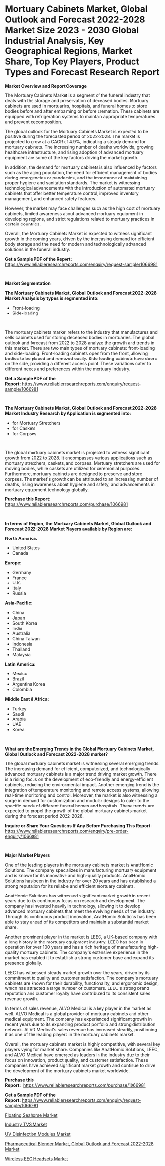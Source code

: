 <p><h1>Mortuary Cabinets Market, Global Outlook and Forecast 2022-2028 Market Size 2023 - 2030 Global Industrial Analysis, Key Geographical Regions, Market Share, Top Key Players, Product Types and Forecast Research Report</h1></p><p><strong>Market Overview and Report Coverage</strong></p>
<p><p>The Mortuary Cabinets Market is a segment of the funeral industry that deals with the storage and preservation of deceased bodies. Mortuary cabinets are used in mortuaries, hospitals, and funeral homes to store bodies before and after embalming or before cremation. These cabinets are equipped with refrigeration systems to maintain appropriate temperatures and prevent decomposition.</p><p>The global outlook for the Mortuary Cabinets Market is expected to be positive during the forecasted period of 2022-2028. The market is projected to grow at a CAGR of 4.9%, indicating a steady demand for mortuary cabinets. The increasing number of deaths worldwide, growing healthcare infrastructure, and rising adoption of advanced mortuary equipment are some of the key factors driving the market growth.</p><p>In addition, the demand for mortuary cabinets is also influenced by factors such as the aging population, the need for efficient management of bodies during emergencies or pandemics, and the importance of maintaining proper hygiene and sanitation standards. The market is witnessing technological advancements with the introduction of automated mortuary cabinets that offer better temperature control, improved inventory management, and enhanced safety features.</p><p>However, the market may face challenges such as the high cost of mortuary cabinets, limited awareness about advanced mortuary equipment in developing regions, and strict regulations related to mortuary practices in certain countries.</p><p>Overall, the Mortuary Cabinets Market is expected to witness significant growth in the coming years, driven by the increasing demand for efficient body storage and the need for modern and technologically advanced solutions in the funeral industry.</p></p>
<p><strong>Get a Sample PDF of the Report:</strong> <a href="https://www.reliableresearchreports.com/enquiry/request-sample/1066981">https://www.reliableresearchreports.com/enquiry/request-sample/1066981</a></p>
<p>&nbsp;</p>
<p><strong>Market Segmentation</strong></p>
<p><strong>The Mortuary Cabinets Market, Global Outlook and Forecast 2022-2028 Market Analysis by types is segmented into:</strong></p>
<p><ul><li>Front-loading</li><li>Side-loading</li></ul></p>
<p>&nbsp;</p>
<p><p>The mortuary cabinets market refers to the industry that manufactures and sells cabinets used for storing deceased bodies in mortuaries. The global outlook and forecast from 2022 to 2028 analyze the growth and trends in this market. There are two main types of mortuary cabinets: front-loading and side-loading. Front-loading cabinets open from the front, allowing bodies to be placed and removed easily. Side-loading cabinets have doors on the side, providing a different access point. These variations cater to different needs and preferences within the mortuary industry.</p></p>
<p><strong>Get a Sample PDF of the Report:</strong>&nbsp;<a href="https://www.reliableresearchreports.com/enquiry/request-sample/1066981">https://www.reliableresearchreports.com/enquiry/request-sample/1066981</a></p>
<p>&nbsp;</p>
<p><strong>The Mortuary Cabinets Market, Global Outlook and Forecast 2022-2028 Market Industry Research by Application is segmented into:</strong></p>
<p><ul><li>for Mortuary Stretchers</li><li>for Caskets</li><li>for Corpses</li></ul></p>
<p>&nbsp;</p>
<p><p>The global mortuary cabinets market is projected to witness significant growth from 2022 to 2028. It encompasses various applications such as mortuary stretchers, caskets, and corpses. Mortuary stretchers are used for moving bodies, while caskets are utilized for ceremonial purposes. Furthermore, mortuary cabinets are designed to preserve and store corpses. The market's growth can be attributed to an increasing number of deaths, rising awareness about hygiene and safety, and advancements in mortuary equipment technology globally.</p></p>
<p><strong>Purchase this Report:</strong>&nbsp; <a href="https://www.reliableresearchreports.com/purchase/1066981">https://www.reliableresearchreports.com/purchase/1066981</a></p>
<p>&nbsp;</p>
<p><strong>In terms of Region, the Mortuary Cabinets Market, Global Outlook and Forecast 2022-2028 Market Players available by Region are:</strong></p>
<p>
    <p> <strong> North America: </strong>
        <ul>
            <li>United States</li>
            <li>Canada</li>
        </ul>
        </p> 
    <p> <strong> Europe: </strong>
        <ul>
            <li>Germany</li>
            <li>France</li>
            <li>U.K.</li>
            <li>Italy</li>
            <li>Russia</li>
        </ul>
        </p> 
    <p> <strong> Asia-Pacific: </strong>
        <ul>
            <li>China</li>
            <li>Japan</li>
            <li>South Korea</li>
            <li>India</li>
            <li>Australia</li>
            <li>China Taiwan</li>
            <li>Indonesia</li>
            <li>Thailand</li>
            <li>Malaysia</li>
        </ul>
        </p> 
    <p> <strong> Latin America: </strong>
        <ul>
            <li>Mexico</li>
            <li>Brazil</li>
            <li>Argentina Korea</li>
            <li>Colombia</li>
        </ul>
        </p> 
    <p> <strong> Middle East & Africa: </strong>
        <ul>
            <li>Turkey</li>
            <li>Saudi</li>
            <li>Arabia</li>
            <li>UAE</li>
            <li>Korea</li>
        </ul>
    </p>
    </p>
<p>&nbsp;</p>
<p><strong>What are the Emerging Trends in the Global Mortuary Cabinets Market, Global Outlook and Forecast 2022-2028 market?</strong></p>
<p><p>The global mortuary cabinets market is witnessing several emerging trends. The increasing demand for efficient, computerized, and technologically advanced mortuary cabinets is a major trend driving market growth. There is a rising focus on the development of eco-friendly and energy-efficient cabinets, reducing the environmental impact. Another emerging trend is the integration of temperature monitoring and remote access systems, allowing real-time monitoring and control. Moreover, the market is also witnessing a surge in demand for customization and modular designs to cater to the specific needs of different funeral homes and hospitals. These trends are expected to propel the growth of the global mortuary cabinets market during the forecast period 2022-2028.</p></p>
<p><strong>Inquire or Share Your Questions If Any Before Purchasing This Report</strong>- <a href="https://www.reliableresearchreports.com/enquiry/pre-order-enquiry/1066981">https://www.reliableresearchreports.com/enquiry/pre-order-enquiry/1066981</a></p>
<p>&nbsp;</p>
<p><strong>Major Market Players</strong></p>
<p><p>One of the leading players in the mortuary cabinets market is AnatHomic Solutions. The company specializes in manufacturing mortuary equipment and is known for its innovative and high-quality products. AnatHomic Solutions has been in the industry for over 20 years and has established a strong reputation for its reliable and efficient mortuary cabinets.</p><p>AnatHomic Solutions has witnessed significant market growth in recent years due to its continuous focus on research and development. The company has invested heavily in technology, allowing it to develop advanced mortuary cabinets that meet the evolving needs of the industry. Through its continuous product innovation, AnatHomic Solutions has been able to stay ahead of its competitors and maintain a substantial market share.</p><p>Another prominent player in the market is LEEC, a UK-based company with a long history in the mortuary equipment industry. LEEC has been in operation for over 100 years and has a rich heritage of manufacturing high-quality mortuary cabinets. The company's extensive experience in the market has enabled it to establish a strong customer base and expand its presence globally.</p><p>LEEC has witnessed steady market growth over the years, driven by its commitment to quality and customer satisfaction. The company's mortuary cabinets are known for their durability, functionality, and ergonomic design, which has attracted a large number of customers. LEEC's strong brand reputation and customer loyalty have contributed to its consistent sales revenue growth.</p><p>In terms of sales revenue, ALVO Medical is a key player in the market as well. ALVO Medical is a global provider of mortuary cabinets and other medical equipment. The company has experienced significant growth in recent years due to its expanding product portfolio and strong distribution network. ALVO Medical's sales revenue has increased steadily, positioning it as one of the leading players in the mortuary cabinets market.</p><p>Overall, the mortuary cabinets market is highly competitive, with several key players vying for market share. Companies like AnatHomic Solutions, LEEC, and ALVO Medical have emerged as leaders in the industry due to their focus on innovation, product quality, and customer satisfaction. These companies have achieved significant market growth and continue to drive the development of the mortuary cabinets market worldwide.</p></p>
<p><strong>Purchase this Report:</strong>&nbsp;&nbsp;<a href="https://www.reliableresearchreports.com/purchase/1066981">https://www.reliableresearchreports.com/purchase/1066981</a></p>
<p></p>
<p><strong>Get a Sample PDF of the Report:</strong>&nbsp;<a href="https://www.reliableresearchreports.com/enquiry/request-sample/1066981">https://www.reliableresearchreports.com/enquiry/request-sample/1066981</a></p>
<p><p><a href="https://medium.com/@reportprime04/floating-seahorse-market-size-growth-forecast-2023-2030-28ae21f90540">Floating Seahorse Market</a></p><p><a href="https://www.reportprime.com/industry-tvs-r4729">Industry TVS Market</a></p><p><a href="https://www.reportprime.com/uv-disinfection-modules-r4733">UV Disinfection Modules Market</a></p><p><a href="https://github.com/PeterParrish5/Market-Research-Report-List-1/blob/main/pharmaceutical-blender-market-global-outlook-and-forecast-2022-2028-market.md">Pharmaceutical Blender Market, Global Outlook and Forecast 2022-2028 Market</a></p><p><a href="https://www.linkedin.com/pulse/decoding-wireless-eeg-headsets-market-deep-dive-latest-dji0f/">Wireless EEG Headsets Market</a></p></p>